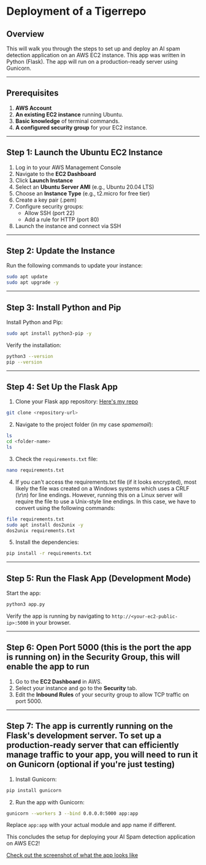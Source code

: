 # Deployment of a Tigerrepo

## Overview
This will walk you through the steps to set up and deploy an AI spam detection application on an AWS EC2 instance. This app was written in Python (Flask). The app will run on a production-ready server using Gunicorn.

---

## Prerequisites

1. **AWS Account**
2. **An existing EC2 instance** running Ubuntu.
3. **Basic knowledge** of terminal commands.
4. **A configured security group** for your EC2 instance.

---

## Step 1: Launch the Ubuntu EC2 Instance

1. Log in to your AWS Management Console
2. Navigate to the **EC2 Dashboard**
3. Click **Launch Instance**
4. Select an **Ubuntu Server AMI** (e.g., Ubuntu 20.04 LTS)
5. Choose an **Instance Type** (e.g., t2.micro for free tier)
6. Create a key pair (.pem)
7. Configure security groups:
   - Allow SSH (port 22)
   - Add a rule for HTTP (port 80)
8. Launch the instance and connect via SSH

---

## Step 2: Update the Instance

Run the following commands to update your instance:

```bash
sudo apt update
sudo apt upgrade -y
```

---

## Step 3: Install Python and Pip

Install Python and Pip:

```bash
sudo apt install python3-pip -y
```

Verify the installation:

```bash
python3 --version
pip --version
```

---

## Step 4: Set Up the Flask App

1. Clone your Flask app repository: [Here's my repo](./SpamEmail)

```bash
git clone <repository-url>
```

2. Navigate to the project folder (in my case *spamemail*):

```bash
ls
cd <folder-name>
ls
```

3. Check the `requirements.txt` file:

```bash
nano requirements.txt
```

4. If you can't access the requirements.txt file (if it looks encrypted), most likely the file was created on a Windows systems which uses a CRLF (\r\n) for line endings. However, running this on a Linux server will require the file to use a Unix-style line endings. In this case, we have to convert using the following commands:

```bash
file requirements.txt
sudo apt install dos2unix -y
dos2unix requirements.txt
```

5. Install the dependencies:

```bash
pip install -r requirements.txt
```

---

## Step 5: Run the Flask App (Development Mode)

Start the app:

```bash
python3 app.py
```

Verify the app is running by navigating to `http://<your-ec2-public-ip>:5000` in your browser.

---

## Step 6: Open Port 5000 (this is the port the app is running on) in the Security Group, this will enable the app to run

1. Go to the **EC2 Dashboard** in AWS.
2. Select your instance and go to the **Security** tab.
3. Edit the **Inbound Rules** of your security group to allow TCP traffic on port 5000.

---

## Step 7: The app is currently running on the Flask's development server. To set up a production-ready server that can efficiently manage traffic to your app, you will need to run it on Gunicorn (optional if you're just testing)

1. Install Gunicorn:

```bash
pip install gunicorn
```

2. Run the app with Gunicorn:

```bash
gunicorn --workers 3 --bind 0.0.0.0:5000 app:app
```

Replace `app:app` with your actual module and app name if different.


This concludes the setup for deploying your AI Spam detection application on AWS EC2!

[Check out the screenshot of what the app looks like](./The-AI-Spam-Detection-App-(running))
